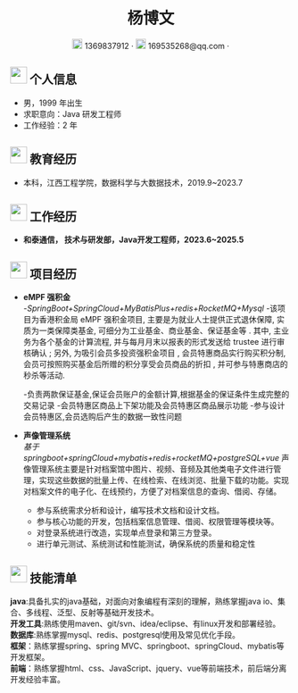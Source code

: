  <center>
     <h1>杨博文</h1>
     <div>
         <span>
             <img src="assets/phone-solid.svg" width="18px">
             1369837912
         </span>
         ·
         <span>
             <img src="assets/envelope-solid.svg" width="18px">
             169535268@qq.com
         </span>
         ·
     </div>
 </center>

 ## <img src="assets/info-circle-solid.svg" width="30px"> 个人信息 

 - 男，1999 年出生
 - 求职意向：Java 研发工程师
 - 工作经验：2 年
## <img src="assets/graduation-cap-solid.svg" width="30px"> 教育经历

- 本科，江西工程学院，数据科学与大数据技术，2019.9~2023.7

## <img src="assets/briefcase-solid.svg" width="30px"> 工作经历

- **和泰通信， 技术与研发部，Java开发工程师，2023.6~2025.5**

## <img src="assets/project-diagram-solid.svg" width="30px"> 项目经历
- **eMPF 强积金**<br>
  -*SpringBoot+SpringCloud+MyBatisPlus+redis+RocketMQ+Mysql*
  -该项目为香港积金局 eMPF 强积金项目, 主要是为就业人士提供正式退休保障, 实质为一类保障类基金, 可细分为工业基金、商业基金、保证基金等 . 其中, 主业务为各个基金的计算流程, 并与每月月末以报表的形式发送给 trustee 进行审核确认 ; 另外, 为吸引会员多投资强积金项目 , 会员特惠商品实行购买积分制, 会员可按照购买基金后所赠的积分享受会员商品的折扣 , 并可参与特惠商店的秒杀等活动.<br>
  
  -负责两款保证基金,保证会员账户的金额计算,根据基金的保证条件生成完整的交易记录
  -会员特惠区商品上下架功能及会员特惠区商品展示功能
  -参与设计会员特惠区,会员选购后产生的数据一致性问题
  
- **声像管理系统**<br>
  *基于springboot+springCloud+mybatis+redis+rocketMQ+postgreSQL+vue*
声像管理系统主要是针对档案馆中图片、视频、音频及其他类电子文件进行管理，实现这些数据的批量上传、在线检索、在线浏览、批量下载的功能。实现对档案文件的电子化、在线预约，方便了对档案信息的查询、借阅、存储。

  - 参与系统需求分析和设计，编写技术文档和设计文档。<br>
  - 参与核心功能的开发，包括档案信息管理、借阅、权限管理等模块等。<br>
  - 对登录系统进行改造，实现单点登录和第三方登录。<br>
  - 进行单元测试、系统测试和性能测试，确保系统的质量和稳定性<br>

## <img src="assets/tools-solid.svg" width="30px"> 技能清单
**java**:具备扎实的java基础，对面向对象编程有深刻的理解，熟练掌握java io、集合、多线程、泛型、反射等基础开发技术。<br>
**开发工具**:熟练使用maven、git/svn、idea/eclipse、有linux开发和部署经验。<br>
**数据库**:熟练掌握mysql、redis、postgresql使用及常见优化手段。<br>
**框架**：熟练掌握spring、spring MVC、springboot、springCloud、mybatis等开发框架。<br>
**前端**：熟练掌握html、css、JavaScript、jquery、vue等前端技术，前后端分离开发经验丰富。<br>
